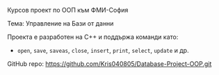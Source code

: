 Курсов проект по ООП към ФМИ-София

Тема: Управление на Бази от данни

Проекта е разработен на C++ и поддържа команди като:

- `open`, `save`, `saveas`, `close`, `insert`, `print`, `select`, `update` и др.


GitHub repo: https://github.com/Kris040805/Database-Project-OOP.git
